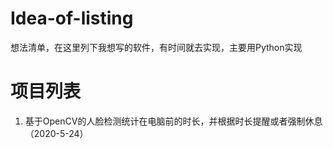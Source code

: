 # Idea-of-listing
想法清单，在这里列下我想写的软件，有时间就去实现，主要用Python实现

# 项目列表

1. 基于OpenCV的人脸检测统计在电脑前的时长，并根据时长提醒或者强制休息 （2020-5-24）

